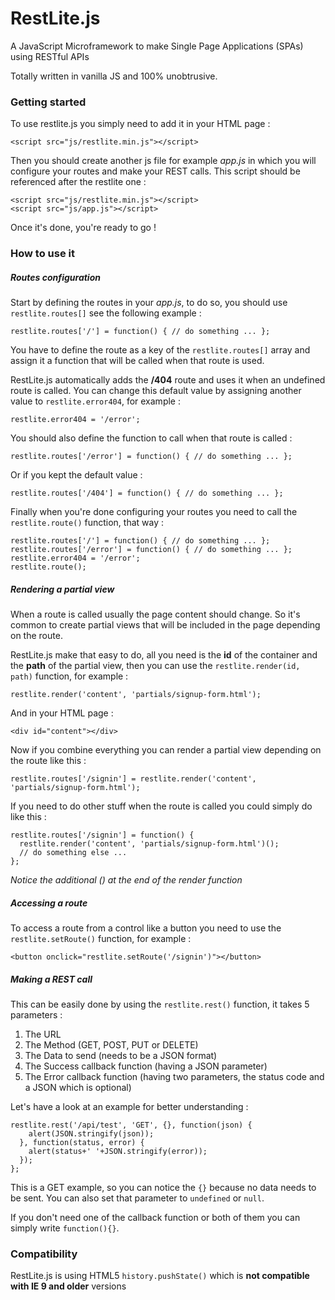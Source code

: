 # RestLite.js
A JavaScript Microframework to make Single Page Applications (SPAs) using RESTful APIs

Totally written in vanilla JS and 100% unobtrusive.

### Getting started
To use restlite.js you simply need to add it in your HTML page :

```
<script src="js/restlite.min.js"></script>
```

Then you should create another js file for example *app.js* in which you will configure your routes and make your REST calls.
This script should be referenced after the restlite one :

```
<script src="js/restlite.min.js"></script>
<script src="js/app.js"></script>
```

Once it's done, you're ready to go !

### How to use it

##### Routes configuration
Start by defining the routes in your *app.js*, to do so, you should use `restlite.routes[]` see the following example :

```
restlite.routes['/'] = function() { // do something ... };
```

You have to define the route as a key of the `restlite.routes[]` array and assign it a function that will be called when that route is used.

RestLite.js automatically adds the **/404** route and uses it when an undefined route is called. You can change this default value by assigning another value to `restlite.error404`, for example :

```
restlite.error404 = '/error';
```

You should also define the function to call when that route is called :

```
restlite.routes['/error'] = function() { // do something ... };
```

Or if you kept the default value :

```
restlite.routes['/404'] = function() { // do something ... };
```

Finally when you're done configuring your routes you need to call the `restlite.route()` function, that way :

```
restlite.routes['/'] = function() { // do something ... };
restlite.routes['/error'] = function() { // do something ... };
restlite.error404 = '/error';
restlite.route();
```

##### Rendering a partial view
When a route is called usually the page content should change. So it's common to create partial views that will be included in the page depending on the route.

RestLite.js make that easy to do, all you need is the **id** of the container and the **path** of the partial view, then you can use the `restlite.render(id, path)` function, for example :

```
restlite.render('content', 'partials/signup-form.html');
```

And in your HTML page :

```
<div id="content"></div>
```

Now if you combine everything you can render a partial view depending on the route like this :

```
restlite.routes['/signin'] = restlite.render('content', 'partials/signup-form.html');
```

If you need to do other stuff when the route is called you could simply do like this :

```
restlite.routes['/signin'] = function() { 
  restlite.render('content', 'partials/signup-form.html')();
  // do something else ... 
};
```

*Notice the additional () at the end of the render function* 

##### Accessing a route
To access a route from a control like a button you need to use the `restlite.setRoute()` function, for example :

```
<button onclick="restlite.setRoute('/signin')"></button>
```

##### Making a REST call
This can be easily done by using the `restlite.rest()` function, it takes 5 parameters :

1. The URL
2. The Method (GET, POST, PUT or DELETE)
3. The Data to send (needs to be a JSON format)
4. The Success callback function (having a JSON parameter)
5. The Error callback function (having two parameters, the status code and a JSON which is optional)

Let's have a look at an example for better understanding :

```
restlite.rest('/api/test', 'GET', {}, function(json) {
    alert(JSON.stringify(json));
  }, function(status, error) {
    alert(status+' '+JSON.stringify(error));
  }); 
};
```

This is a GET example, so you can notice the `{}` because no data needs to be sent. 
You can also set that parameter to `undefined` or `null`. 

If you don't need one of the callback function or both of them you can simply write `function(){}`.

### Compatibility
RestLite.js is using HTML5 `history.pushState()` which is **not compatible with IE 9 and older** versions
